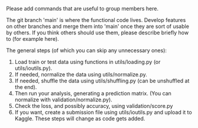 
Please add commands that are useful to group members here.

The git branch 'main' is where the functional code lives. Develop features on other branches and merge them into 'main' once they are sort of usable by others. If you think others should use them, please describe briefly how to (for example here).

The general steps (of which you can skip any unnecessary ones):
1. Load train or test data using functions in utils/loading.py (or utils/ioutils.py).
2. If needed, normalize the data using utils/normalize.py.
3. If needed, shuffle the data using utils/shuffling.py (can be unshuffled at the end).
4. Then run your analysis, generating a prediction matrix. (You can normalize with validation/normalize.py).
5. Check the loss, and possibly accuracy, using validation/score.py
6. If you want, create a submission file using utils/ioutils.py and upload it to Kaggle.
These steps will change as code gets added.


